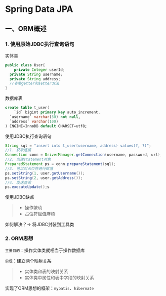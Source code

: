 

# Spring Data JPA

## 一、ORM概述

### 1. 使用原始JDBC执行查询语句

实体类

```java
public class User{
	private Integer userId;
  private String username;
  private String address;
  //省略getter和setter方法
}
```

数据库表

```sql
create table t_user(
	`id` bigint primary key auto_increment,
  `username` varchar(50) not null,
  `address` varchar(100)
) ENGINE=InnoDB default CHARSET=utf8;
```

使用JDBC执行查询语句

```java
String sql = "insert into t_user(username, address) values(?, ?)";
//1. 获取连接
Connection conn = DriverManager.getConnection(username, password, url);
//2. 创建statement对象
PreparedStatement ps = conn.prepareStatement(sql);
//3. 可以对占位符进行赋值
ps.setString(1, user.getUsername());
ps.setString(2, user.getAddress());
//4. 发送查询
ps.executeUpdate();s
```

使用JDBC缺点

> - 操作繁琐
> - 占位符赋值麻烦

如何解决？→ 将JDBC封装到工具类

### 2. ORM思想

`主要目的`：操作实体类就相当于操作数据库

`实现`：建立两个映射关系

> - 实体类和表的映射关系
> - 实体类中属性和表中字段的映射关系

实现了ORM思想的框架：`mybatis`、`hibernate`









































